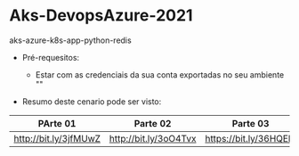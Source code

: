 # Aks-DevopsAzure-2021
aks-azure-k8s-app-python-redis

* Pré-requesitos:
  - Estar com as credenciais da sua conta exportadas no seu ambiente ""
 
* Resumo deste cenario pode ser visto: 

PArte 01 | Parte 02 | Parte 03
------------ | ------------- | -------------
 http://bit.ly/3jfMUwZ | http://bit.ly/3oO4Tvx | https://bit.ly/36HQElT
